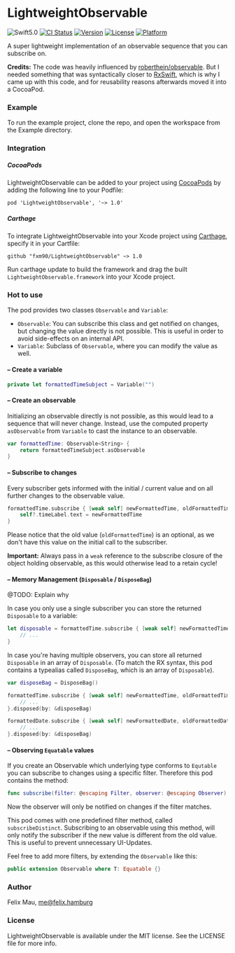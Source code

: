 LightweightObservable
====================

![Swift5.0](https://img.shields.io/badge/Swift-5.0-green.svg?style=flat) [![CI Status](http://img.shields.io/travis/fxm90/LightweightObservable.svg?style=flat)](https://travis-ci.org/fxm90/LightweightObservable) [![Version](https://img.shields.io/cocoapods/v/LightweightObservable.svg?style=flat)](http://cocoapods.org/pods/LightweightObservable) [![License](https://img.shields.io/cocoapods/l/LightweightObservable.svg?style=flat)](http://cocoapods.org/pods/LightweightObservable) [![Platform](https://img.shields.io/cocoapods/p/LightweightObservable.svg?style=flat)](http://cocoapods.org/pods/LightweightObservable)

A super lightweight implementation of an observable sequence that you can subscribe on.

**Credits:** The code was heavily influenced by [roberthein/observable](https://github.com/roberthein/Observable). But I needed something that was syntactically closer to [RxSwift](https://github.com/ReactiveX/RxSwift), which is why I came up with this code, and for reusability reasons afterwards moved it into a CocoaPod.

### Example
To run the example project, clone the repo, and open the workspace from the Example directory.

### Integration
##### CocoaPods
LightweightObservable can be added to your project using [CocoaPods](https://cocoapods.org/) by adding the following line to your Podfile:
```
pod 'LightweightObservable', '~> 1.0'
```

##### Carthage
To integrate LightweightObservable into your Xcode project using [Carthage](https://github.com/Carthage/Carthage), specify it in your Cartfile:
```
github "fxm90/LightweightObservable" ~> 1.0
```
Run carthage update to build the framework and drag the built `LightweightObservable.framework` into your Xcode project.

### Hot to use
The pod provides two classes `Observable` and `Variable`:
 - `Observable`: You can subscribe this class and get notified on changes, but changing the value directly is not possible. This is useful in order to avoid side-effects on an internal API. 
 - `Variable`: Subclass of `Observable`, where you can modify the value as well.

#### – Create a variable
```swift
private let formattedTimeSubject = Variable("")
```

#### – Create an observable
Initializing an observable directly is not possible, as this would lead to a sequence that will never change. Instead, use the computed property `asObservable` from `Variable` to cast the instance to an observable.
```swift
var formattedTime: Observable<String> {
    return formattedTimeSubject.asObservable
}
```

#### – Subscribe to changes
Every subscriber gets informed with the initial / current value and on all further changes to the observable value.

```swift
formattedTime.subscribe { [weak self] newFormattedTime, oldFormattedTime in
    self?.timeLabel.text = newFormattedTime
}
```

Please notice that the old value (`oldFormattedTime`) is an optional, as we don't have this value on the initial call to the subscriber.

**Important:** Always pass in a `weak` reference to the subscribe closure of the object holding observable, as this would otherwise lead to a retain cycle!

#### – Memory Management (`Disposable` / `DisposeBag`)

@TODO: Explain why 

In case you only use a single subscriber you can store the returned `Disposable` to a variable:
```swift
let disposable = formattedTime.subscribe { [weak self] newFormattedTime, oldFormattedTime in
	// ...
}
```

In case you're having multiple observers, you can store all returned `Disposable` in an array of `Disposable`. (To match the RX syntax, this pod contains a typealias called `DisposeBag`, which is an array of `Disposable`).
```swift
var disposeBag = DisposeBag()

formattedTime.subscribe { [weak self] newFormattedTime, oldFormattedTime in
    // ...
}.disposed(by: &disposeBag)

formattedDate.subscribe { [weak self] newFormattedDate, oldFormattedDate in
    // ...
}.disposed(by: &disposeBag)
```

#### – Observing `Equatable` values
If you create an Observable which underlying type conforms to `Equtable` you can subscribe to changes using a specific filter. Therefore this pod contains the method:
```swift 
func subscribe(filter: @escaping Filter, observer: @escaping Observer) -> Disposable {
```

Now the observer will only be notified on changes if the filter matches.

This pod comes with one predefined filter method, called `subscribeDistinct`. Subscribing to an observable using this method, will only notify the subscriber if the new value is different from the old value. This is useful to prevent unnecessary UI-Updates.

Feel free to add more filters, by extending the `Observable` like this:
```swift
public extension Observable where T: Equatable {}
```

### Author

Felix Mau, me@felix.hamburg

### License

LightweightObservable is available under the MIT license. See the LICENSE file for more info.

